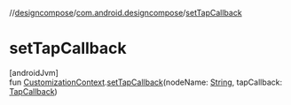 //[designcompose](../../index.md)/[com.android.designcompose](index.md)/[setTapCallback](set-tap-callback.md)

# setTapCallback

[androidJvm]\
fun [CustomizationContext](-customization-context/index.md).[setTapCallback](set-tap-callback.md)(nodeName: [String](https://kotlinlang.org/api/latest/jvm/stdlib/kotlin/-string/index.html), tapCallback: [TapCallback](index.md#442006480%2FClasslikes%2F-2092570116))
